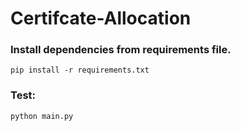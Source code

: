 # Certifcate-Allocation

### Install dependencies from requirements file.

`pip install -r requirements.txt`

### Test:
`python main.py`

